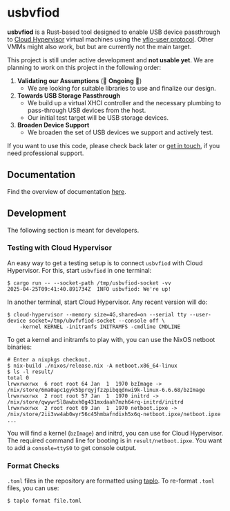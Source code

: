 # usbvfiod

**usbvfiod** is a Rust-based tool designed to enable USB device
passthrough to [Cloud
Hypervisor](https://github.com/cloud-hypervisor/cloud-hypervisor)
virtual machines using the [vfio-user
protocol](https://github.com/tmakatos/qemu/blob/master/docs/devel/vfio-user.rst). Other
VMMs might also work, but but are currently not the main target.

This project is still under active development and **not usable
yet**. We are planning to work on this project in the following order:

1. **Validating our Assumptions** (🚧 **Ongoing** 🚧)
   - We are looking for suitable libraries to use and finalize our design.
2. **Towards USB Storage Passthrough**
   - We build up a virtual XHCI controller and the necessary plumbing
     to pass-through USB devices from the host.
   - Our initial test target will be USB storage devices.
3. **Broaden Device Support**
   - We broaden the set of USB devices we support and actively test.

If you want to use this code, please check back later or [get in
touch](https://cyberus-technology.de/en/contact), if you need
professional support.

## Documentation

Find the overview of documentation [here](./docs/overview.md).

## Development

The following section is meant for developers.

### Testing with Cloud Hypervisor

An easy way to get a testing setup is to connect `usbvfiod` with Cloud
Hypervisor. For this, start `usbvfiod` in one terminal:

```console
$ cargo run -- --socket-path /tmp/usbvfiod-socket -vv
2025-04-25T09:41:40.891734Z  INFO usbvfiod: We're up!
```

In another terminal, start Cloud Hypervisor. Any recent version will
do:

```console
$ cloud-hypervisor --memory size=4G,shared=on --serial tty --user-device socket=/tmp/ubvfvfiod-socket --console off \
    -kernel KERNEL -initramfs INITRAMFS -cmdline CMDLINE
```

To get a kernel and initramfs to play with, you can use the NixOS netboot binaries:

```console
# Enter a nixpkgs checkout.
$ nix-build ./nixos/release.nix -A netboot.x86_64-linux
$ ls -l result/
total 0
lrwxrwxrwx  6 root root 64 Jan  1  1970 bzImage -> /nix/store/6ma0apc1gyk5bprqyjfzzpibqqdnwi9k-linux-6.6.68/bzImage
lrwxrwxrwx  2 root root 57 Jan  1  1970 initrd -> /nix/store/qwywr5l8awbxh0g431mxdaah7mzh64rq-initrd/initrd
lrwxrwxrwx  2 root root 69 Jan  1  1970 netboot.ipxe -> /nix/store/2ii3vw4ab0wyr56c45hmbafndixh5x6q-netboot.ipxe/netboot.ipxe
...
```

You will find a kernel (`bzImage`) and initrd, you can use for Cloud
Hypervisor. The required command line for booting is in
`result/netboot.ipxe`. You want to add a `console=ttyS0` to get
console output.

### Format Checks

`.toml` files in the repository are formatted using
[taplo](https://taplo.tamasfe.dev/). To re-format `.toml` files, you
can use:

```console
$ taplo format file.toml
```
